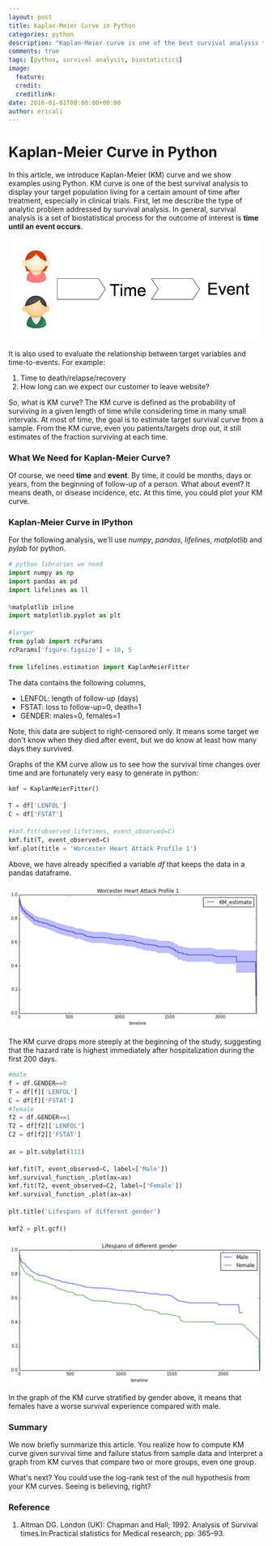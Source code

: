 ```yaml
---
layout: post
title: Kaplan-Meier Curve in Python
categories: python
description: "Kaplan-Meier curve is one of the best survival analysis to display your target population living for a certain amount of time after treatment, especially in clinical trials."
comments: true
tags: [python, survival analysis, biostatistics]
image:
  feature:
  credit: 
  creditlink: 
date: 2016-01-01T00:00:00+00:00
author: ericali
---
```


# Kaplan-Meier Curve in Python

In this article, we introduce Kaplan-Meier (KM) curve and we show examples using Python. KM curve is one of the best survival analysis to display your target population living for a certain amount of time after treatment, especially in clinical trials. First, let me describe the type of analytic problem addressed by survival analysis. In general, survival analysis is a set of biostatistical process for the outcome of interest is **time until an event occurs**. 

![Time to Event](/img/blog/erica/b01_EventTime.png)

It is also used to evaluate the relationship between target variables and time-to-events. For example:

1. Time to death/relapse/recovery
2. How long can we expect our customer to leave website?

So, what is KM curve? The KM curve is defined as the probability of surviving in a given length of time while considering time in many small intervals. At most of time, the goal is to estimate target survival curve from a sample. From the KM curve, even you patients/targets drop out, it still estimates of the fraction surviving at each time.

### **What We Need for Kaplan-Meier Curve?**

Of course, we need **time** and **event**. By time, it could be months, days or years, from the beginning of follow-up of a person. What about event? It means death, or disease incidence, etc. At this time, you could plot your KM curve.

### **Kaplan-Meier Curve in IPython**

For the following analysis, we'll use *numpy*, *pandas*, *lifelines*, *matplotlib* and *pylab* for python.

```python
# python libraries we need
import numpy as np
import pandas as pd
import lifelines as ll

%matplotlib inline
import matplotlib.pyplot as plt

#larger
from pylab import rcParams
rcParams['figure.figsize'] = 10, 5

from lifelines.estimation import KaplanMeierFitter
```
The data contains the following columns,

- LENFOL: length of follow-up (days)
- FSTAT: loss to follow-up=0, death=1
- GENDER: males=0, females=1

Note, this data are subject to right-censored only. It means some target we don't know when they died after event, but we do know at least how many days they survived.

Graphs of the KM curve allow us to see how the survival time changes over time and are fortunately very easy to generate in python:

```python
kmf = KaplanMeierFitter()

T = df['LENFOL']
C = df['FSTAT']

#kmf.fit(observed_lifetimes, event_observed=C)
kmf.fit(T, event_observed=C)
kmf.plot(title = 'Worcester Heart Attack Profile 1')
```

Above, we have already specified a variable *df* that keeps the data in a pandas dataframe.

![Curve](/img/blog/erica/b01_KMall.png)	

The KM curve drops more steeply at the beginning of the study, suggesting that the hazard rate is highest immediately after hospitalization during the first 200 days.

```python
#male
f = df.GENDER==0
T = df[f]['LENFOL']
C = df[f]['FSTAT']
#female
f2 = df.GENDER==1
T2 = df[f2]['LENFOL']
C2 = df[f2]['FSTAT']

ax = plt.subplot(111)

kmf.fit(T, event_observed=C, label=['Male'])
kmf.survival_function_.plot(ax=ax)
kmf.fit(T2, event_observed=C2, label=['Female'])
kmf.survival_function_.plot(ax=ax)

plt.title('Lifespans of different gender')

kmf2 = plt.gcf()
```

![Curve](/img/blog/erica/b01_KMgender.png)

In the graph of the KM curve stratified by gender above, it means that females have a worse survival experience compared with male.

### **Summary**

We now briefly summarize this article. You realize how to compute KM curve given survival time and failure status from sample data and interpret a graph from KM curves that compare two or more groups, even one group. 

What's next? You could use the log-rank test of the null hypothesis from your KM curves. Seeing is believing, right?

### **Reference**

1. Altman DG. London (UK): Chapman and Hall; 1992. Analysis of Survival times.In:Practical statistics for Medical research; pp. 365–93.

